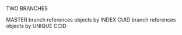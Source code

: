 TWO BRANCHES

MASTER branch references objects by INDEX
CUID branch references objects by UNIQUE CCID